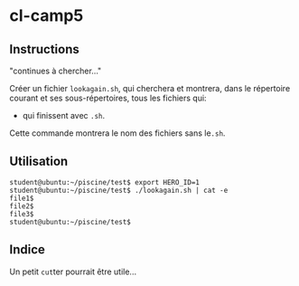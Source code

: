 # cl-camp5

## Instructions

"continues à chercher..."

Créer un fichier `lookagain.sh`, qui cherchera et montrera, dans le répertoire courant et ses sous-répertoires, tous les fichiers qui:

- qui finissent avec `.sh`.

Cette commande montrera le nom des fichiers sans le`.sh`.

## Utilisation

```console
student@ubuntu:~/piscine/test$ export HERO_ID=1
student@ubuntu:~/piscine/test$ ./lookagain.sh | cat -e
file1$
file2$
file3$
student@ubuntu:~/piscine/test$
```

## Indice

Un petit `cut`ter pourrait être utile...
